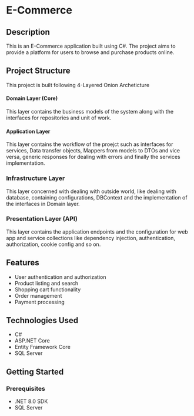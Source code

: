 # E-Commerce

## Description
This is an E-Commerce application built using C#. The project aims to provide a platform for users to browse and purchase products online.

## Project Structure
This project is built following 4-Layered Onion Archeticture
    
#### Domain Layer (Core)
This layer contains the business models of the system along with the interfaces for repositories and unit of work.

#### Application Layer
This layer contains the workflow of the proejct such as interfaces for services, Data transfer objects, Mappers from models to DTOs and vice versa, generic responses for dealing with     errors and finally the services implementation.

### Infrastructure Layer
This layer concerned with dealing with outside world, like dealing with database, containing configurations, DBContext and the implementation of the interfaces in Domain layer.

### Presentation Layer (API)
This layer contains the application endpoints and the configuration for web app and service collections like dependency injection, authentication, authorization, cookie config and so on.

## Features
- User authentication and authorization
- Product listing and search
- Shopping cart functionality
- Order management
- Payment processing

## Technologies Used
- C#
- ASP.NET Core
- Entity Framework Core
- SQL Server

## Getting Started
### Prerequisites
- .NET 8.0 SDK
- SQL Server

